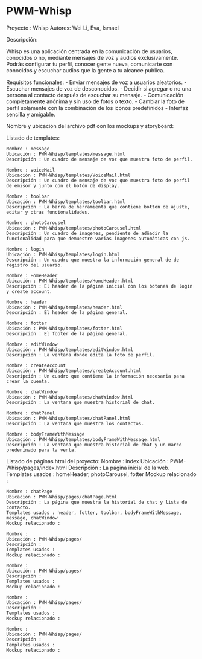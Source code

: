 # PWM-Whisp

Proyecto : Whisp
Autores: Wei Li, Eva, Ismael

Descripción:

Whisp es una aplicación centrada en la comunicación de usuarios, conocidos o no, mediante mensajes de voz y audios exclusivamente.
Podrás configurar tu perfil, conocer gente nueva, comunicarte con conocidos y escuchar audios que la gente a tu alcance publica.

Requisitos funcionales:
    - Enviar mensajes de voz a usuarios aleatorios.
    - Escuchar mensajes de voz de desconocidos.
    - Decidir si agregar o no una persona al contacto después de escuchar su mensaje.
    - Comunicación completamente anónima y sin uso de fotos o texto.
    - Cambiar la foto de perfil solamente con la combinación de los iconos predefinidos
    - Interfaz sencilla y amigable.
    

Nombre y ubicacion del archivo pdf con los mockups y storyboard:
    

Listado de templates:

    Nombre : message
    Ubicación : PWM-Whisp/templates/message.html
    Descripción : Un cuadro de mensaje de voz que muestra foto de perfil.    

    Nombre : voiceMail
    Ubicación : PWM-Whisp/templates/VoiceMail.html
    Descripción : Un cuadro de mensaje de voz que muestra foto de perfil de emisor y junto con el botón de display.

    Nombre : toolbar
    Ubicación : PWM-Whisp/templates/toolbar.html
    Descripción : La barra de herramienta que contiene botton de ajuste, editar y otras funcionalidades.

    Nombre : photoCarousel
    Ubicación : PWM-Whisp/templates/photoCarousel.html
    Descripción : Un cuadro de imagenes, pendiente de adñadir la funcionalidad para que demuestre varias imagenes automáticas con js.

    Nombre : login
    Ubicación : PWM-Whisp/templates/login.html
    Descripción : Un cuadro que muestra la información general de de registro del usuario.

    Nombre : HomeHeader
    Ubicación : PWM-Whisp/templates/HomeHeader.html
    Descripción : El header de la página inicial con los botones de login y create account.

    Nombre : header
    Ubicación : PWM-Whisp/templates/header.html
    Descripción : El header de la página general.

    Nombre : fotter
    Ubicación : PWM-Whisp/templates/fotter.html
    Descripción : El footer de la página general.

    Nombre : editWindow
    Ubicación : PWM-Whisp/templates/editWindow.html
    Descripción : La ventana donde edita la foto de perfil.

    Nombre : createAccount
    Ubicación : PWM-Whisp/templates/createAccount.html
    Descripción : Un cuadro que contiene la información necesaria para crear la cuenta.

    Nombre : chatWindow
    Ubicación : PWM-Whisp/templates/chatWindow.html
    Descripción : La ventana que muestra historial de chat.

    Nombre : chatPanel
    Ubicación : PWM-Whisp/templates/chatPanel.html
    Descripción : La ventana que muestra los contactos.

    Nombre : bodyFrameWithMessage
    Ubicación : PWM-Whisp/templates/bodyFrameWithMessage.html
    Descripción : La ventana que muestra historial de chat y un marco predeninado para la venta.

Listado de páginas html del proyecto:
    Nombre : index
    Ubicación : PWM-Whisp/pages/index.html
    Descripción : La página inicial de la web.
    Templates usados : homeHeader, photoCarousel, fotter
    Mockup relacionado : 

    Nombre : chatPage
    Ubicación : PWM-Whisp/pages/chatPage.html
    Descripción : La página que muestra la historial de chat y lista de contacto.
    Templates usados : header, fotter, toolbar, bodyFrameWithMessage, message, chatWindow
    Mockup relacionado : 

    Nombre : 
    Ubicación : PWM-Whisp/pages/
    Descripción :
    Templates usados : 
    Mockup relacionado : 

    Nombre : 
    Ubicación : PWM-Whisp/pages/
    Descripción :
    Templates usados : 
    Mockup relacionado : 

    Nombre : 
    Ubicación : PWM-Whisp/pages/
    Descripción :
    Templates usados : 
    Mockup relacionado : 

    Nombre : 
    Ubicación : PWM-Whisp/pages/
    Descripción :
    Templates usados : 
    Mockup relacionado : 